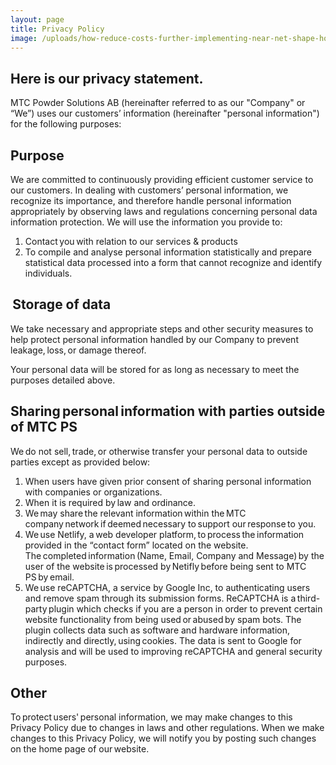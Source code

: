 ```yaml
---
layout: page
title: Privacy Policy
image: /uploads/how-reduce-costs-further-implementing-near-net-shape-hot-isostatic-pressing-nns-hip-early-stage-2.png
---
```

## Here is our privacy statement.  

MTC Powder Solutions AB (hereinafter referred to as our "Company" or “We”) uses our customers’ information (hereinafter "personal information") for the following purposes:    

## Purpose  

We are committed to continuously providing efficient customer service to our customers. In dealing with customers’ personal information, we recognize its importance, and therefore handle personal information appropriately by observing laws and regulations concerning personal data information protection. We will use the information you provide to:  

1. Contact you with relation to our services & products  
2. To compile and analyse personal information statistically and prepare statistical data processed into a form that cannot recognize and identify individuals.  

##  Storage of data  

We take necessary and appropriate steps and other security measures to help protect personal information handled by our Company to prevent leakage, loss, or damage thereof.  

Your personal data will be stored for as long as necessary to meet the purposes detailed above.  

## Sharing personal information with parties outside of MTC PS  

We do not sell, trade, or otherwise transfer your personal data to outside parties except as provided below:  

1. When users have given prior consent of sharing personal information with companies or organizations.  
2. When it is required by law and ordinance.  
3. We may share the relevant information within the MTC company network if deemed necessary to support our response to you.   
4. We use Netlify, a web developer platform, to process the information provided in the “contact form” located on the website. The completed information (Name, Email, Company and Message) by the user of the website is processed by Netifly before being sent to MTC PS by email.    
5. We use reCAPTCHA, a service by Google Inc, to authenticating users and remove spam through its submission forms. ReCAPTCHA is a third-party plugin which checks if you are a person in order to prevent certain website functionality from being used or abused by spam bots. The plugin collects data such as software and hardware information, indirectly and directly, using cookies. The data is sent to Google for analysis and will be used to improving reCAPTCHA and general security purposes.  

## Other  

To protect users' personal information, we may make changes to this Privacy Policy due to changes in laws and other regulations. When we make changes to this Privacy Policy, we will notify you by posting such changes on the home page of our website.